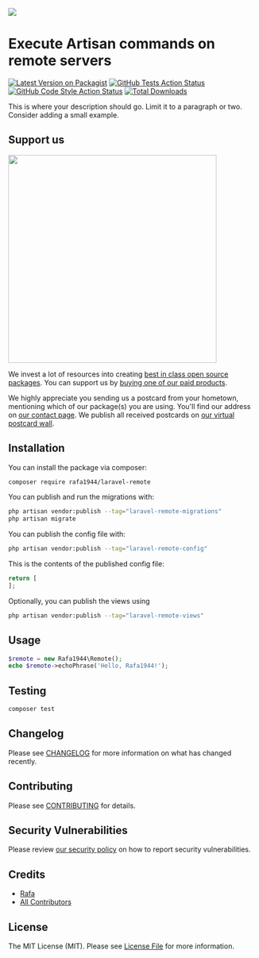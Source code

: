 
[<img src="https://github-ads.s3.eu-central-1.amazonaws.com/support-ukraine.svg?t=1" />](https://supportukrainenow.org)

# Execute Artisan commands on remote servers

[![Latest Version on Packagist](https://img.shields.io/packagist/v/rafa1944/laravel-remote.svg?style=flat-square)](https://packagist.org/packages/rafa1944/laravel-remote)
[![GitHub Tests Action Status](https://img.shields.io/github/workflow/status/rafa1944/laravel-remote/run-tests?label=tests)](https://github.com/rafa1944/laravel-remote/actions?query=workflow%3Arun-tests+branch%3Amain)
[![GitHub Code Style Action Status](https://img.shields.io/github/workflow/status/rafa1944/laravel-remote/Check%20&%20fix%20styling?label=code%20style)](https://github.com/rafa1944/laravel-remote/actions?query=workflow%3A"Check+%26+fix+styling"+branch%3Amain)
[![Total Downloads](https://img.shields.io/packagist/dt/rafa1944/laravel-remote.svg?style=flat-square)](https://packagist.org/packages/rafa1944/laravel-remote)

This is where your description should go. Limit it to a paragraph or two. Consider adding a small example.

## Support us

[<img src="https://github-ads.s3.eu-central-1.amazonaws.com/laravel-remote.jpg?t=1" width="419px" />](https://spatie.be/github-ad-click/laravel-remote)

We invest a lot of resources into creating [best in class open source packages](https://spatie.be/open-source). You can support us by [buying one of our paid products](https://spatie.be/open-source/support-us).

We highly appreciate you sending us a postcard from your hometown, mentioning which of our package(s) you are using. You'll find our address on [our contact page](https://spatie.be/about-us). We publish all received postcards on [our virtual postcard wall](https://spatie.be/open-source/postcards).

## Installation

You can install the package via composer:

```bash
composer require rafa1944/laravel-remote
```

You can publish and run the migrations with:

```bash
php artisan vendor:publish --tag="laravel-remote-migrations"
php artisan migrate
```

You can publish the config file with:

```bash
php artisan vendor:publish --tag="laravel-remote-config"
```

This is the contents of the published config file:

```php
return [
];
```

Optionally, you can publish the views using

```bash
php artisan vendor:publish --tag="laravel-remote-views"
```

## Usage

```php
$remote = new Rafa1944\Remote();
echo $remote->echoPhrase('Hello, Rafa1944!');
```

## Testing

```bash
composer test
```

## Changelog

Please see [CHANGELOG](CHANGELOG.md) for more information on what has changed recently.

## Contributing

Please see [CONTRIBUTING](https://github.com/spatie/.github/blob/main/CONTRIBUTING.md) for details.

## Security Vulnerabilities

Please review [our security policy](../../security/policy) on how to report security vulnerabilities.

## Credits

- [Rafa](https://github.com/rafa1944)
- [All Contributors](../../contributors)

## License

The MIT License (MIT). Please see [License File](LICENSE.md) for more information.
